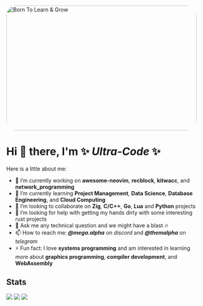 <img src="https://github.com/Ultra-Code/Ultra-Code/assets/22438427/8ff0705a-65dd-4197-81b5-b8ffd2befe0c" alt="Born To Learn & Grow" height="330" width="100%" style="border-radius:25px;">

# Hi 👋 there, I'm ✨ _Ultra-Code_ ✨

Here is a little about me:

- 🔭 I’m currently working on **awesome-neovim**, **recblock**, **kitwacc**, and **network_programming**
- 🌱 I’m currently learning **Project Management**, **Data Science**, **Database Engineering**, and **Cloud Computing**
- 👯 I’m looking to collaborate on **Zig**, **C/C++**, **Go**, **Lua** and **Python** projects
- 🤔 I’m looking for help with getting my hands dirty with some interesting rust projects
- 💬 Ask me any technical question and we might have a blast 🔥
- 📫 How to reach me: **_@mega.alpha_** on _discord_ and **_@themalpha_** on _telegram_
- ⚡ Fun fact: I love **systems programming** and am interested in learning more about **graphics programming**, **compiler development**, and **WebAssembly**
  
## Stats

<picture>
  <source
    srcset="https://github-readme-stats.vercel.app/api?username=Ultra-Code&show_icons=true&theme=dark"
    media="(prefers-color-scheme: dark)"
  />
  <source
    srcset="https://github-readme-stats.vercel.app/api?username=Ultra-Code&show_icons=true"
    media="(prefers-color-scheme: light), (prefers-color-scheme: no-preference)"
  />
  <img src="https://github-readme-stats.vercel.app/api/top-langs?username=Ultra-Code&show_icons=true" />
</picture>

<picture>
  <source
    srcset="https://github-readme-stats.vercel.app/api/top-langs?username=anuraghazra&show_icons=true&theme=dark"
    media="(prefers-color-scheme: dark)"
  />
  <source
    srcset="https://github-readme-stats.vercel.app/api/top-langs?username=anuraghazra&show_icons=true"
    media="(prefers-color-scheme: light), (prefers-color-scheme: no-preference)"
  />
  <img src="https://github-readme-stats.vercel.app/api/top-langs?username=Ultra-Code&show_icons=true" />
</picture>

<picture>
  <source
    srcset="https://github-readme-stats.vercel.app/api?username=Ultra-Code&show_icons=true&theme=dark"
    media="(prefers-color-scheme: dark)"
  />
  <source
    srcset="https://github-readme-stats.vercel.app/api?username=Ultra-Code&show_icons=true"
    media="(prefers-color-scheme: light), (prefers-color-scheme: no-preference)"
  />
  <img src="https://github-readme-stats.vercel.app/api?username=Ultra-Code&show_icons=true" />
</picture>

<!--
**Ultra-Code/Ultra-Code** is a ✨ _special_ ✨ repository because its `README.md` (this file) appears on your GitHub profile.

Here are some ideas to get you started:

- 🔭 I’m currently working on ...
- 🌱 I’m currently learning ...
- 👯 I’m looking to collaborate on ...
- 🤔 I’m looking for help with ...
- 💬 Ask me about ...
- 📫 How to reach me: ...
- 😄 Pronouns: ...
- ⚡ Fun fact: ...
-->
